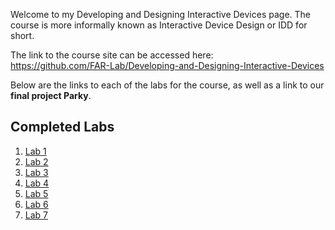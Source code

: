 Welcome to my Developing and Designing Interactive Devices page. The course is more informally known as Interactive Device Design or IDD for short.  

The link to the course site can be accessed here:  
https://github.com/FAR-Lab/Developing-and-Designing-Interactive-Devices  




Below are the links to each of the labs for the course, as well as a link to our **final project Parky**.


## Completed Labs
1. [Lab 1](https://github.com/BenKadosh1/IDD-Fa19-Lab1/blob/master/README.md)
2. [Lab 2](https://github.com/BenKadosh1/IDD-Fa19-Lab2/blob/master/README.md)
3. [Lab 3](https://github.com/BenKadosh1/IDD-Fa19-Lab3/blob/master/README.md)
4. [Lab 4](https://github.com/BenKadosh1/IDD-Fa19-Lab4/blob/master/README.md)
5. [Lab 5](https://github.com/BenKadosh1/IDD-Fa19-Lab5/blob/master/README.md)
6. [Lab 6](https://github.com/BenKadosh1/IDD-Fa19-Lab6)
7. [Lab 7](https://github.com/BenKadosh1/IDD-Fa19-Lab7/blob/master/README.md)
